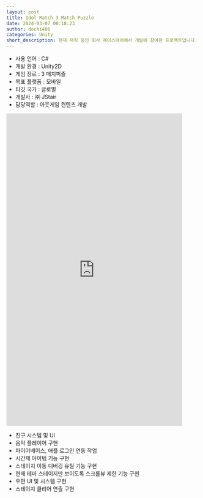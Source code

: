 ```yaml
---
layout: post
title: Idol Match 3 Match Puzzle 
date: 2024-03-07 00:18:23
author: dochi486
categories: Unity
short_description: 현재 재직 중인 회사 제이스테어에서 개발에 참여한 프로젝트입니다.
---
```


- 사용 언어 : C#
- 개발 환경 : Unity2D
- 게임 장르 : 3 매치퍼즐
- 목표 플랫폼 : 모바일
- 타깃 국가 : 글로벌
- 개발사 : ㈜ JStair
- 담당역할 : 아웃게임 컨텐츠 개발

<iframe width="460" height="817" src="https://www.youtube.com/embed/ST7tYitkbZg" title="[idol match] Enjoy a puzzle game with KPOP!" frameborder="0" allow="accelerometer; autoplay; clipboard-write; encrypted-media; gyroscope; picture-in-picture; web-share" allowfullscreen></iframe>

- 친구 시스템 및 UI
- 음악 플레이어 구현
- 파이어베이스, 애플 로그인 연동 작업
- 시간제 아이템 기능 구현
- 스테이지 이동 디버깅 유틸 기능 구현
- 현재 테마 스테이지만 보이도록 스크롤뷰 제한 기능 구현
- 우편 UI 및 시스템 구현
- 스테이지 클리어 연출 구현